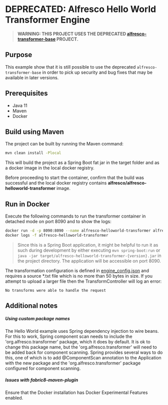 # DEPRECATED: Alfresco Hello World Transformer Engine

> **WARNING: THIS PROJECT USES THE DEPRECATED [alfresco-transformer-base](https://github.com/Alfresco/alfresco-transform-core/blob/master/deprecated/alfresco-transformer-base/) PROJECT.**

## Purpose
This example show that it is still possible to use the deprecated `alfresco-transformer-base`
in order to pick up security and bug fixes that may be available in later versions.

## Prerequisites
* Java 11
* Maven
* Docker

## Build using Maven
The project can be built by running the Maven command:
```bash
mvn clean install -Plocal
```
This will build the project as a Spring Boot fat jar in the target folder
and as a docker image in the local docker registry.

Before proceeding to start the container, confirm that the build was successful and the local docker
registry contains **alfresco/alfresco-helloworld-transformer** image.

## Run in Docker

Execute the following commands to run the transformer container in detached mode on port 8090 and to show the logs:

```bash
docker run -d -p 8090:8090 --name alfresco-helloworld-transformer alfresco/alfresco-helloworld-transformer:latest
docker logs -f alfresco-helloworld-transformer
```

> Since this is a Spring Boot application,
 it might be helpful to run it as such during development by either executing `mvn spring-boot:run`
 or `java -jar target/alfresco-helloworld-transformer-{version}.jar` in the project directory.
 The application will be accessible on port 8090.

The transformation configuration is defined in [engine_config.json](src/main/resources/engine_config.json) and requires a source *.txt file
which is no more than 50 bytes in size. If you attempt to upload a larger file then the TransformController will log an error:
```
No transforms were able to handle the request
```

## Additional notes

##### Using custom package names
The Hello World example uses Spring dependency injection to wire beans.
For this to work, Spring component scan needs to include the 'org.alfresco.transformer' package, which it does by default.
It is ok to change this package name, but the 'org.alfresco.transformer' will need to be added back for
component scanning. Spring provides several ways to do this, one of which is to add @ComponentScan annotation
to the Application with the new package and the 'org.alfresco.transformer' package configured for component scanning.

##### Issues with fabric8-maven-plugin
Ensure that the Docker installation has Docker Experimental Features enabled.
